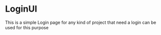 # LoginUI
This is a simple Login page for any kind of project that need a login can be used for this purpose
